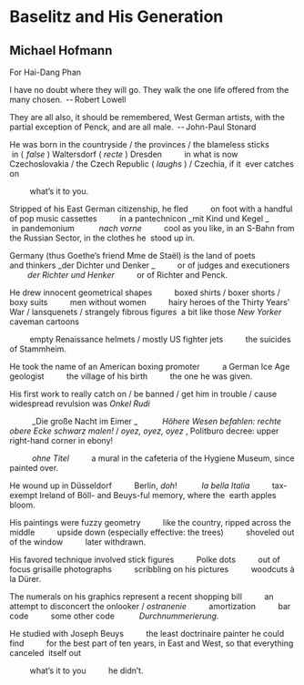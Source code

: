 # Baselitz and His Generation
## Michael Hofmann
For Hai-Dang Phan

I have no doubt where they will go. They walk
the one life offered from the many chosen.
 -- Robert Lowell

They are all also, it should be remembered, West German artists, with the
partial exception of Penck, and are all male.
 -- John-Paul Stonard

He was born in the countryside / the provinces / the blameless sticks
         in (  _false_ ) Waltersdorf ( _recte_ ) Dresden
         in what is now Czechoslovakia / the Czech Republic ( _laughs_ ) /
Czechia, if it
 ever catches on

         what’s it to you.

Stripped of his East German citizenship, he fled
         on foot with a handful of pop music cassettes
         in a pantechnicon _mit Kind und Kegel
_
         in pandemonium
          _nach vorne_
         cool as you like, in an S-Bahn from the Russian Sector, in the
clothes he
 stood up in.



Germany (thus Goethe’s friend Mme de Staël) is the land of poets and thinkers
 _der Dichter und Denker
_
         or of judges and executioners
          _der Richter und Henker_
         or of Richter and Penck.

He drew innocent geometrical shapes
         boxed shirts / boxer shorts / boxy suits
         men without women
         hairy heroes of the Thirty Years’ War / lansquenets / strangely
fibrous figures
 a bit like those _New Yorker_ caveman cartoons

         empty Renaissance helmets / mostly US fighter jets
         the suicides of Stammheim.

He took the name of an American boxing promoter
         a German Ice Age geologist
         the village of his birth
         the one he was given.

His first work to really catch on / be banned / get him in trouble / cause
widespread
revulsion was _Onkel Rudi_

          _Die große Nacht im Eimer
_
          _Höhere Wesen befahlen: rechte obere Ecke schwarz malen!_ / _oyez,_
_oyez, oyez_ ,
Politburo decree: upper right-hand corner in ebony!

          _ohne Titel_
         a mural in the cafeteria of the Hygiene Museum, since painted over.

He wound up in Düsseldorf
         Berlin, _doh_!
          _la bella Italia_
         tax-exempt Ireland of Böll- and Beuys-ful memory, where the  earth
apples bloom.

His paintings were fuzzy geometry
         like the country, ripped across the middle
         upside down (especially effective: the trees)
         shoveled out of the window
         later withdrawn.

His favored technique involved stick figures
         Polke dots
         out of focus grisaille photographs
         scribbling on his pictures
         woodcuts à la Dürer.

The numerals on his graphics represent a recent shopping bill
         an attempt to disconcert the onlooker / _ostranenie_
         amortization
         bar code
         some other code
          _Durchnummerierung._

He studied with Joseph Beuys
         the least doctrinaire painter he could find
         for the best part of ten years, in East and West, so that everything
canceled
 itself out

         what’s it to you
         he didn’t.